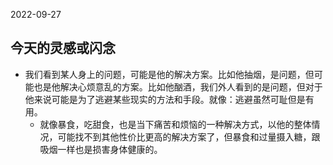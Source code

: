 2022-09-27
## 今天的灵感或闪念
- 我们看到某人身上的问题，可能是他的解决方案。比如他抽烟，是问题，但可能也是他解决心烦意乱的方案。比如他酗酒，我们外人看到的是问题，但对于他来说可能是为了逃避某些现实的方法和手段。就像：逃避虽然可耻但是有用。
	- 就像暴食，吃甜食，也是当下痛苦和烦恼的一种解决方式，以他的整体情况，可能找不到其他性价比更高的解决方案了，但暴食和过量摄入糖，跟吸烟一样也是损害身体健康的。
